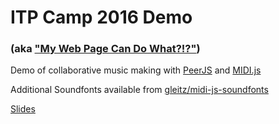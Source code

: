 # ITP Camp 2016 Demo
### (aka ["My Web Page Can Do What?!?"](http://itp.nyu.edu/camp2016/session/89))

Demo of collaborative music making with [PeerJS](http://peerjs.com) and [MIDI.js](http://galacticmilk.com/midi-js/)

Additional Soundfonts available from [gleitz/midi-js-soundfonts](https://github.com/gleitz/midi-js-soundfonts)

[Slides](http://danieltsadok.net/ITPCamp2016.pdf)

